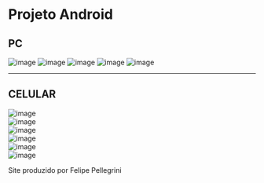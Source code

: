 <h1> Projeto Android </h1>

<h2> PC </h2>

![image](https://user-images.githubusercontent.com/107892258/185187406-7ef8f38a-9ae4-4b28-9a46-6954ea7a0d3e.png)
![image](https://user-images.githubusercontent.com/107892258/185187460-42919caa-a385-4fc0-823c-2adc5756b9fe.png)
![image](https://user-images.githubusercontent.com/107892258/185187536-7afe6139-0f70-45f0-964a-229d82b2356f.png)
![image](https://user-images.githubusercontent.com/107892258/185187598-35ee1b07-0836-44bb-bc40-f0dcc5939b00.png)
![image](https://user-images.githubusercontent.com/107892258/185187655-43d50697-52e5-476b-be5d-d82f869bc100.png)

<hr>

<h2> CELULAR </h2>

![image](https://user-images.githubusercontent.com/107892258/185187870-4807eb6d-24cf-49b1-a7c7-36387f9eda1f.png) <br>
![image](https://user-images.githubusercontent.com/107892258/185187916-4c9dce4c-267e-4382-921d-80940cbd8adc.png) <br>
![image](https://user-images.githubusercontent.com/107892258/185187950-b1c4e883-d9d6-4113-a185-afcf18d82ee3.png) <br>
![image](https://user-images.githubusercontent.com/107892258/185187998-c38a91d2-ac03-448a-9909-f192ad1b15b6.png) <br>
![image](https://user-images.githubusercontent.com/107892258/185188116-e7f5dda8-ec95-4191-b1cb-cc0c42e367aa.png) <br>
![image](https://user-images.githubusercontent.com/107892258/185188152-5af898f7-619d-4963-8455-ef46868efb37.png) <br>

<p> Site produzido por Felipe Pellegrini </p>


